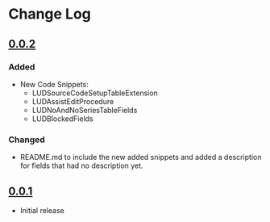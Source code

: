 # Change Log

## [0.0.2]

### Added
- New Code Snippets:
    - LUDSourceCodeSetupTableExtension
    - LUDAssistEditProcedure
    - LUDNoAndNoSeriesTableFields
    - LUDBlockedFields

### Changed
- README.md to include the new added snippets and added a description for fields that had no description yet.

## [0.0.1]

- Initial release

[unreleased]: https://github.com/ludopus/vscode-ext-al-code-snippets/compare/v0.0.2...HEAD
[0.0.2]: https://github.com/ludopus/vscode-ext-al-code-snippets/compare/v0.0.1...v0.0.2
[0.0.1]: https://github.com/ludopus/vscode-ext-al-code-snippets/releases/tag/v0.0.1